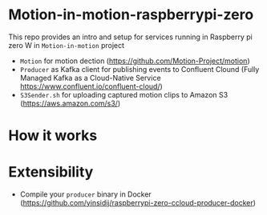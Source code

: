 # Motion-in-motion-raspberrypi-zero
This repo provides an intro and setup for services running in Raspberry pi zero W in `Motion-in-motion` project
- `Motion` for motion dection (https://github.com/Motion-Project/motion)
- `Producer` as Kafka client for publishing events to Confluent Clound (Fully Managed Kafka as a Cloud-Native Service https://www.confluent.io/confluent-cloud/)
- `S3Sender.sh` for uploading captured motion clips to Amazon S3 (https://aws.amazon.com/s3/)

# How it works

# Extensibility
- Compile your `producer` binary in Docker (https://github.com/yinsidij/raspberrypi-zero-ccloud-producer-docker)

